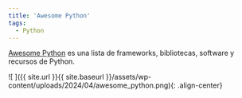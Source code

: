```yaml
---
title: 'Awesome Python'
tags: 
  - Python
---
```

[Awesome Python](https://github.com/vinta/awesome-python) es una lista de frameworks, bibliotecas, software y recursos de Python.

![ ]({{ site.url }}{{ site.baseurl }}/assets/wp-content/uploads/2024/04/awesome_python.png){: .align-center}
